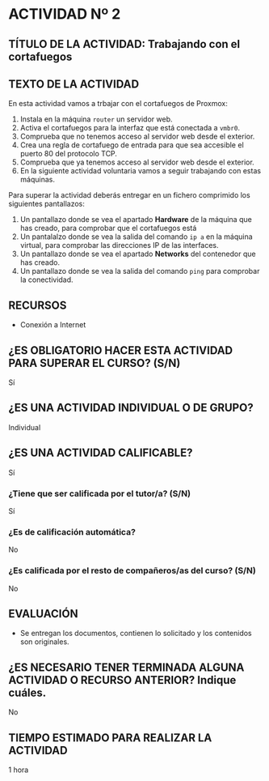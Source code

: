 # ACTIVIDAD Nº 2

## TÍTULO DE LA ACTIVIDAD: Trabajando con el cortafuegos

## TEXTO DE LA ACTIVIDAD

En esta actividad vamos a trbajar con el cortafuegos de Proxmox:

1. Instala en la máquina `router` un servidor web.
2. Activa el cortafuegos para la interfaz que está conectada a `vmbr0`.
3. Comprueba que no tenemos acceso al servidor web desde el exterior.
4. Crea una regla de cortafuego de entrada para que sea accesible el puerto 80 del protocolo TCP.
5. Comprueba que ya tenemos acceso al servidor web desde el exterior.
6. En la siguiente actividad voluntaria vamos a seguir trabajando con estas máquinas.

Para superar la actividad deberás entregar en un fichero comprimido los siguientes pantallazos:

1. Un pantallazo donde se vea el apartado **Hardware** de la máquina que has creado, para comprobar que el cortafuegos está 
2. Un pantalalzo donde se vea la salida del comando `ip a` en la máquina virtual, para comprobar las direcciones IP de las interfaces.
3. Un pantallazo donde se vea el apartado **Networks** del contenedor que has creado.
4. Un pantallazo donde se vea la salida del comando `ping` para comprobar la conectividad.

## RECURSOS

* Conexión a Internet

## ¿ES OBLIGATORIO HACER ESTA ACTIVIDAD PARA SUPERAR EL CURSO? (S/N)

Sí

## ¿ES UNA ACTIVIDAD INDIVIDUAL O DE GRUPO?

Individual

## ¿ES UNA ACTIVIDAD CALIFICABLE?

Sí

### ¿Tiene que ser calificada por el tutor/a? (S/N)

Sí

### ¿Es de calificación automática?

No

### ¿Es calificada por el resto de compañeros/as del curso? (S/N)

No

## EVALUACIÓN

* Se entregan los documentos, contienen lo solicitado y los contenidos son originales.

## ¿ES NECESARIO TENER TERMINADA ALGUNA ACTIVIDAD O RECURSO ANTERIOR? Indique cuáles.

No

## TIEMPO ESTIMADO PARA REALIZAR LA ACTIVIDAD

1 hora
